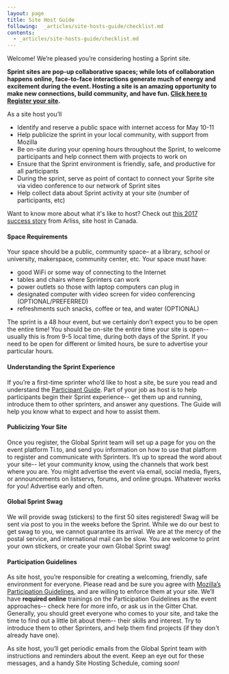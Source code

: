 ```yaml
---
layout: page
title: Site Host Guide
following:  _articles/site-hosts-guide/checklist.md
contents:
  - _articles/site-hosts-guide/checklist.md
---
```


Welcome! We’re pleased you’re considering hosting a Sprint site.

**Sprint sites are pop-up collaborative spaces; while lots of collaboration happens online, face-to-face interactions generate much of energy and excitement during the event. Hosting a site is an amazing opportunity to make new connections, build community, and have fun. [Click here to Register your site](https://goo.gl/forms/ZKvdsy97PRCMmISv2).**

As a site host you’ll
* Identify and reserve a public space with internet access for May 10-11
* Help publicize the sprint in your local community, with support from Mozilla
* Be on-site during your opening hours throughout the Sprint, to welcome participants and help connect them with projects to work on
* Ensure that the Sprint environment is friendly, safe, and productive for all participants
* During the sprint, serve as point of contact to connect your Sprite site via video conference to our network of Sprint sites
* Help collect data about Sprint activity at your site (number of participants, etc)

Want to know more about what it's like to host? Check out [this 2017 success story](https://medium.com/read-write-participate/arliss-site-host-a-global-sprint-2017-story-2017-902d8da23afd) from Arliss, site host in Canada.

#### Space Requirements
Your space should be a public,  community space– at a library, school or university, makerspace, community center, etc. Your space must have:

* good WiFi or some way of connecting to the Internet
* tables and chairs where Sprinters can work
* power outlets so those with laptop computers can plug in
* designated computer with video screen for video conferencing (OPTIONAL/PREFERRED)
* refreshments such snacks, coffee or tea, and water (OPTIONAL)

The sprint is a 48 hour event, but we certainly don’t expect you to be open the entire time!
You should be on-site the entire time your site is open-- usually this is from 9-5 local time, during both days of the Sprint. If you need to be open for different or limited hours, be sure to advertise your particular hours.

#### Understanding the Sprint Experience
If you’re a first-time sprinter who’d like to host a site, be sure you read and understand the [Participant Guide](). Part of your job as host is to help participants begin their Sprint experience-- get them up and running, introduce them to other sprinters, and answer any questions. The Guide will help you know what to expect and how to assist them.

#### Publicizing Your Site
Once you register, the Global Sprint team will set up a page for you on the event platform Ti.to, and send you information on how to use that platform to register and communicate with Sprinters. It’s up to spread the word about your site-- let your community know, using the channels that work best where you are. You might advertise the event via email, social media, flyers, or announcements on listservs, forums, and online groups. Whatever works for you! Advertise early and often.

#### Global Sprint Swag
We will provide swag (stickers) to the first 50 sites registered! Swag will be sent via post to you in the weeks before the Sprint. While we do our best to get swag to you, we cannot guarantee its arrival. We are at the mercy of the postal service, and international mail can be slow. You are welcome to print your own stickers, or create your own Global Sprint swag!

#### Participation Guidelines
As site host, you’re responsible for creating a welcoming, friendly, safe environment for everyone. Please read and be sure you agree with [Mozilla’s Participation Guidelines](https://www.mozilla.org/en-US/about/governance/policies/participation/), and are willing to enforce them at your site. We’ll have **required online** trainings on the Participation Guidelines as the event approaches-- check here for more info, or ask us in the Gitter Chat. Generally, you should greet everyone who comes to your site, and take the time to find out a little bit about them-- their skills and interest. Try to introduce them to other Sprinters, and help them find projects (if they don't already have one).

As site host, you’ll get periodic emails from the Global Sprint team with instructions and reminders about the event. Keep an eye out for these messages, and a handy Site Hosting Schedule, coming soon!
